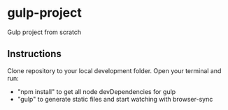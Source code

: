 # gulp-project
Gulp project from scratch

## Instructions
Clone repository to your local development folder.
Open your terminal and run:
- "npm install" to get all node devDependencies for gulp
- "gulp" to generate static files and start watching with browser-sync
